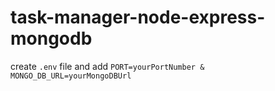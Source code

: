 # task-manager-node-express-mongodb

create `.env` file and add `PORT=yourPortNumber & MONGO_DB_URL=yourMongoDBUrl` 
